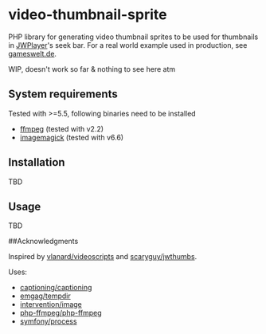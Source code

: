 # video-thumbnail-sprite
PHP library for generating video thumbnail sprites to be used for thumbnails in [JWPlayer](http://support.jwplayer.com/customer/portal/articles/1407439-adding-preview-thumbnails)'s seek bar. For a real world example used in production, see [gameswelt.de](http://www.gameswelt.de/the-witcher-3-wild-hunt/test/multipler-rollenspielorgasmus,238958).

WIP, doesn't work so far & nothing to see here atm

## System requirements

Tested with >=5.5, following binaries need to be installed

* [ffmpeg](http://www.ffmpeg.org/download.html) (tested with v2.2)
* [imagemagick](http://www.imagemagick.org/script/binary-releases.php) (tested with v6.6)

## Installation

TBD

## Usage

TBD

##Acknowledgments

Inspired by [vlanard/videoscripts](https://github.com/vlanard/videoscripts) and [scaryguy/jwthumbs](https://github.com/scaryguy/jwthumbs).

Uses:

* [captioning/captioning](https://github.com/captioning/captioning)
* [emgag/tempdir](https://github.com/emgag/flysystem-tempdir)
* [intervention/image](https://github.com/Intervention/image)
* [php-ffmpeg/php-ffmpeg](https://github.com/PHP-FFMpeg/PHP-FFMpeg)
* [symfony/process](https://github.com/symfony/Process)
